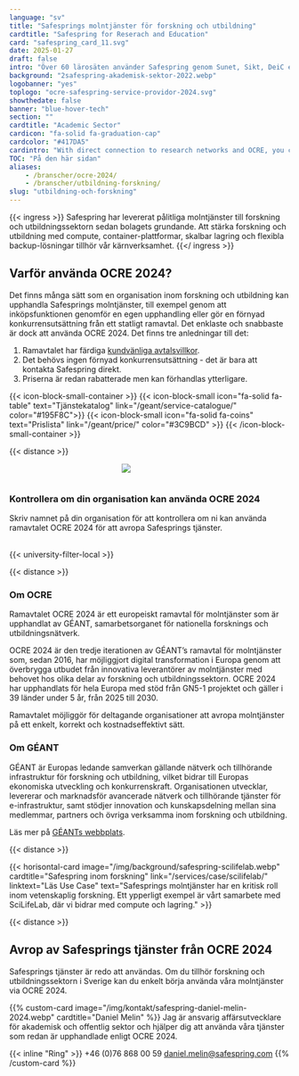 ```yaml
---
language: "sv"
title: "Safesprings molntjänster för forskning och utbildning"
cardtitle: "Safespring for Reserach and Education"
card: "safespring_card_11.svg"
date: 2025-01-27
draft: false
intro: "Över 60 lärosäten använder Safespring genom Sunet, Sikt, DeiC eller direkt via ramavtalet GÉANT OCRE."
background: "2safespring-akademisk-sektor-2022.webp"
logobanner: "yes"
toplogo: "ocre-safespring-service-providor-2024.svg"
showthedate: false
banner: "blue-hover-tech"
section: ""
cardtitle: "Academic Sector"
cardicon: "fa-solid fa-graduation-cap"
cardcolor: "#417DA5"
cardintro: "With direct connection to research networks and OCRE, you can get started quickly."
TOC: "På den här sidan"
aliases:
    - /branscher/ocre-2024/
    - /branscher/utbildning-forskning/
slug: "utbildning-och-forskning"
---
```


{{< ingress >}}
Safespring har levererat pålitliga molntjänster till forskning och utbildningssektorn sedan bolagets grundande. Att stärka forskning och utbildning med compute, container-plattformar, skalbar lagring och flexibla backup-lösningar tillhör vår kärnverksamhet.
{{</ ingress >}}

## Varför använda OCRE 2024?

Det finns många sätt som en organisation inom forskning och utbildning kan upphandla Safesprings molntjänster, till exempel genom att inköpsfunktionen genomför en egen upphandling eller gör en förnyad konkurrensutsättning från ett statligt ramavtal. Det enklaste och snabbaste är dock att använda OCRE 2024. Det finns tre anledningar till det:

1. Ramavtalet har färdiga [kundvänliga avtalsvillkor](https://about.geant.org/wp-content/uploads/2025/01/Volume3-GEANT-Terms-and-Conditions-for-IT-Contracts-2025final-1.pdf).
2. Det behövs ingen förnyad konkurrensutsättning - det är bara att kontakta Safespring direkt.
3. Priserna är redan rabatterade men kan förhandlas ytterligare.

{{< icon-block-small-container >}}
{{< icon-block-small icon="fa-solid fa-table" text="Tjänstekatalog" link="/geant/service-catalogue/" color="#195F8C">}}
{{< icon-block-small icon="fa-solid fa-coins" text="Prislista" link="/geant/price/" color="#3C9BCD" >}}
{{< /icon-block-small-container >}}

{{< distance >}}

<div class="safespring-horisontal-card-container bg-white shadow-1 safespring-horisontal-card-row">
    <div class="safespring-horisontal-card-col safespring-horisontal-card-image" style="background-image: url(/img/card/ocre-background-blue.svg); display: flex;justify-content: center; align-items: center;" alt="">
        <img src="/img/card/ocre-logo-white.svg" style="max-width: 80%; min-width: 20%; min-height: 30px;">
    </div>
<div class="safespring-horisontal-card-col safespring-horisontal-card-content">
    <h3>Kontrollera om din organisation kan använda OCRE 2024</h3>
    <p>Skriv namnet på din organisation för att kontrollera om ni kan använda ramavtalet OCRE 2024 för att avropa Safesprings tjänster.</p>
    <br>
    {{< university-filter-local >}}
    <br>
</div>
</div>

{{< distance >}}

### Om OCRE

Ramavtalet OCRE 2024 är ett europeiskt ramavtal för molntjänster som är upphandlat av GÉANT, samarbetsorganet för nationella forsknings och utbildningsnätverk.

OCRE 2024 är den tredje iterationen av GÉANT’s ramavtal för molntjänster som, sedan 2016, har möjliggjort digital transformation i Europa genom att överbrygga utbudet från innovativa leverantörer av molntjänster med behovet hos olika delar av forskning och utbildningssektorn. OCRE 2024 har upphandlats för hela Europa med stöd från GN5-1 projektet och gäller i 39 länder under 5 år, från 2025 till 2030.

Ramavtalet möjliggör för deltagande organisationer att avropa molntjänster på ett enkelt, korrekt och kostnadseffektivt sätt.

### Om GÉANT

GÉANT är Europas ledande samverkan gällande nätverk och tillhörande infrastruktur för forskning och utbildning, vilket bidrar till Europas ekonomiska utveckling och konkurrenskraft. Organisationen utvecklar, levererar och marknadsför avancerade nätverk och tillhörande tjänster för e-infrastruktur, samt stödjer innovation och kunskapsdelning mellan sina medlemmar, partners och övriga verksamma inom forskning och utbildning.

Läs mer på [GÉANTs webbplats](https://geant.org/).

{{< distance >}}

{{< horisontal-card image="/img/background/safespring-scilifelab.webp" cardtitle="Safespring inom forskning" link="/services/case/scilifelab/" linktext="Läs Use Case" text="Safesprings molntjänster har en kritisk roll inom vetenskaplig forskning. Ett ypperligt exempel är vårt samarbete med SciLifeLab, där vi bidrar med compute och lagring." >}}

{{< distance >}}

## Avrop av Safesprings tjänster från OCRE 2024

Safesprings tjänster är redo att användas. Om du tillhör forskning och utbildningssektorn i Sverige kan du enkelt börja använda våra molntjänster via OCRE 2024.

{{% custom-card image="/img/kontakt/safespring-daniel-melin-2024.webp" cardtitle="Daniel Melin" %}}
Jag är ansvarig affärsutvecklare för akademisk och offentlig sektor och hjälper dig att använda våra tjänster som redan är upphandlade enligt OCRE 2024.

{{< inline "Ring" >}} +46 (0)76 868 00 59
[daniel.melin@safespring.com](mailto:daniel.melin@safespring.com)
{{% /custom-card %}}
